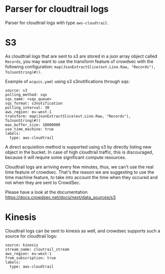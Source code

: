 # Parser for cloudtrail logs

Parser for cloudtrail logs with type `aws-cloudtrail`. 

# S3

As cloudtrail logs that are sent to s3 are stored in a json array
object called `Records`, you may want to use the transform feature of
crowdsec with the following configuration:
`map(JsonExtractSlice(evt.Line.Raw, "Records"), ToJsonString(#))`.


Example of `acquis.yaml` using s3 s3notifications through sqs:
```
source: s3
polling_method: sqs
sqs_name: <sqs_queue>
sqs_format: s3notification 
polling_interval: 30
aws_region: eu-west-1
transform: map(JsonExtractSlice(evt.Line.Raw, "Records"), ToJsonString(#))
max_buffer_size: 10000000
use_time_machine: true
labels:
  type: aws-cloudtrail
```

A direct acquisition method is supported using s3 by directly listing
new object in the bucket. In case of high cloudtrail traffic, this is
discouraged, because it will require some significant compute
resources.

Cloudtrail logs are arriving every few minutes, thus, we can't use the
real time feature of crowdsec. That's the reason we are suggesting
to use the time machine feature, to take into account the time when
they occured and not when they are sent to CrowdSec.

Please have a look at the documentation
https://docs.crowdsec.net/docs/next/data_sources/s3

# Kinesis

Cloudtrail logs can be sent to kinesis as well, and crowdsec supports
such a source for cloudtrail logs:

```
source: kinesis
stream_name: cloutrail_stream
aws_region: eu-west-1
from_subscription: true
labels:
  type: aws-cloudtrail
```
